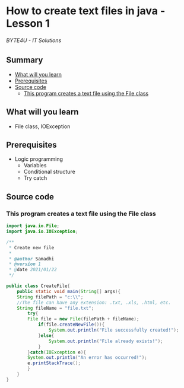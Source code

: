 # How to create text files in java - Lesson 1
###### BYTE4U - IT Solutions

## Summary
- [What will you learn](#What-will-you-learn)
- [Prerequisites](#Prerequisites)
- [Source code](#source-code)
  - [This program creates a text file using the File class](#This-program-creates-a-text-file-using-the-File-class)
  
## What will you learn
- File class, IOException

## Prerequisites

- Logic programming
  - Variables
  - Conditional structure
  - Try catch

## Source code

### This program creates a text file using the File class

```java
import java.io.File;
import java.io.IOException;

/**
 * Create new file
 *
 * @author Samadhi
 * @version 1
 * @date 2021/01/22
 */

public class CreateFile{
	public static void main(String[] args){
	String filePath = "c:\\";
	//The file can have any extension: .txt, .xls, .html, etc.
	String fileName = "file.txt";
		try{
		File file = new File(filePath + fileName);
			if(file.createNewFile()){
				System.out.println("File successfully created!");
			}else{
				System.out.println("File already exists!");
			}
		}catch(IOException e){
		System.out.println("An error has occurred!");
		e.printStackTrace();
		}
	}
}
```
